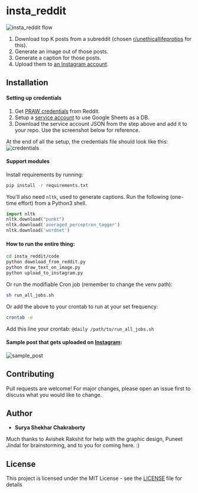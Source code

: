 # insta_reddit

![insta_reddit flow](https://i.imgur.com/zrZVcCR.jpg)


1. Download top K posts from a subreddit
(chosen [r/unethicallifeprotips](https://www.reddit.com/r/UnethicalLifeProTips/) for this).
2. Generate an image out of those posts.
3. Generate a caption for those posts.
4. Upload them to [an Instagram account](https://www.instagram.com/unethical.lifeprotips/).
## Installation
#### Setting up credentials
1. Get [PRAW credentials](https://praw.readthedocs.io/en/latest/getting_started/quick_start.html) from Reddit.
2. Setup a [service account](https://gspread.readthedocs.io/en/latest/oauth2.html#for-bots-using-service-account)
to use Google Sheets as a DB.
3. Download the service account JSON from the step above and add it to your repo.
Use the screenshot below for reference.

At the end of all the setup, the credentials file should look like this:
![credentials](https://i.imgur.com/mx7yeHX.jpg)

#### Support modules
Install requirements by running:
```bash
pip install -r requirements.txt
```
You'll also need `nltk`, used to generate captions.
Run the following (one-time effort) from a Python3 shell.

```python
import nltk
nltk.download("punkt")
nltk.download('averaged_perceptron_tagger')
nltk.download('wordnet')
```

#### How to run the entire thing:
```bash
cd insta_reddit/code
python download_from_reddit.py
python draw_text_on_image.py
python upload_to_instagram.py

```
Or run the modifiable Cron job (remember to change the venv path):
```bash
sh run_all_jobs.sh
```
Or add the above to your crontab to run at your set frequency:
```bash
crontab -e
```
Add this line your crontab: `@daily /path/to/run_all_jobs.sh`


#### Sample post that gets uploaded on [Instagram](https://www.instagram.com/unethical.lifeprotips/):
![sample_post](https://i.imgur.com/1czZFFK.png)


## Contributing
Pull requests are welcome! 
For major changes, please open an issue first to discuss what you would like to change.

## Author
* **Surya Shekhar Chakraborty**

Much thanks to Avishek Rakshit for help with the graphic design, Puneet Jindal for brainstorming, and to you for coming here. :)

## License
This project is licensed under the MIT License - 
see the [LICENSE](https://github.com/suryashekharc/insta_reddit/blob/master/LICENSE) file for details
